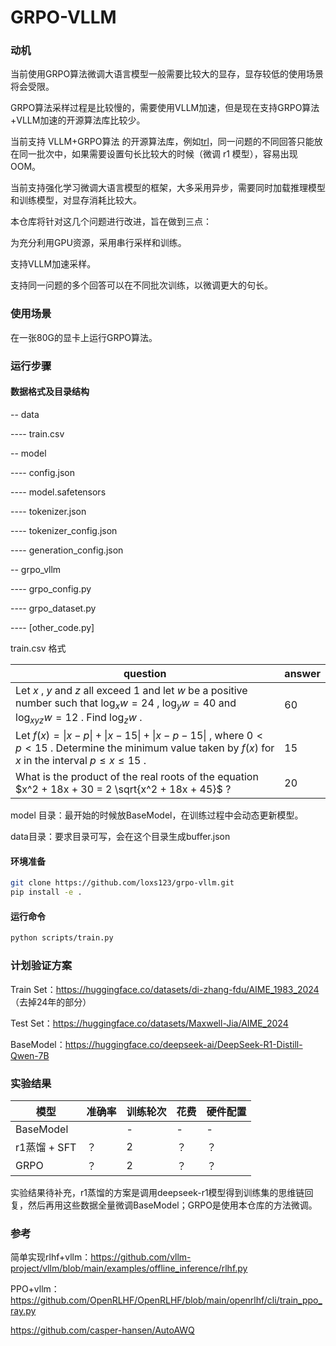 # GRPO-VLLM

### 动机

当前使用GRPO算法微调大语言模型一般需要比较大的显存，显存较低的使用场景将会受限。

GRPO算法采样过程是比较慢的，需要使用VLLM加速，但是现在支持GRPO算法+VLLM加速的开源算法库比较少。

当前支持 VLLM+GRPO算法 的开源算法库，例如[trl](https://github.com/huggingface/trl)，同一问题的不同回答只能放在同一批次中，如果需要设置句长比较大的时候（微调 r1 模型），容易出现OOM。

当前支持强化学习微调大语言模型的框架，大多采用异步，需要同时加载推理模型和训练模型，对显存消耗比较大。

本仓库将针对这几个问题进行改进，旨在做到三点：

为充分利用GPU资源，采用串行采样和训练。

支持VLLM加速采样。

支持同一问题的多个回答可以在不同批次训练，以微调更大的句长。

### 使用场景

在一张80G的显卡上运行GRPO算法。

### 运行步骤

#### 数据格式及目录结构

-- data

---- train.csv

-- model

---- config.json

---- model.safetensors

---- tokenizer.json

---- tokenizer_config.json

---- generation_config.json

-- grpo_vllm

---- grpo_config.py

---- grpo_dataset.py

---- [other_code.py]



train.csv 格式

| question                                                     | answer |
| ------------------------------------------------------------ | ------ |
| Let $x$ , $y$ and $z$ all exceed $1$ and let $w$ be a positive number such that $\log_xw=24$ , $\log_y w = 40$ and $\log_{xyz}w=12$ . Find $\log_zw$ . | 60     |
| Let $f(x)=\|x-p\|+\|x-15\|+\|x-p-15\|$ , where $0 < p < 15$ . Determine the minimum value taken by $f(x)$ for $x$ in the interval $p \leq x\leq15$ . | 15     |
| What is the product of the real roots of the equation $x^2 + 18x + 30 = 2 \sqrt{x^2 + 18x + 45}$ ? | 20     |

model 目录：最开始的时候放BaseModel，在训练过程中会动态更新模型。

data目录：要求目录可写，会在这个目录生成buffer.json

#### 环境准备

```bash
git clone https://github.com/loxs123/grpo-vllm.git
pip install -e .
```

#### 运行命令

```bash
python scripts/train.py
```

### 计划验证方案

Train Set：https://huggingface.co/datasets/di-zhang-fdu/AIME_1983_2024 （去掉24年的部分）

Test Set：https://huggingface.co/datasets/Maxwell-Jia/AIME_2024

BaseModel：https://huggingface.co/deepseek-ai/DeepSeek-R1-Distill-Qwen-7B



### 实验结果

| 模型         | 准确率 | 训练轮次 | 花费 | 硬件配置 |
| ------------ | ------ | -------- | ---- | -------- |
| BaseModel    |        | -        | -    | -        |
| r1蒸馏 + SFT | ？     | 2        | ？   | ？       |
| GRPO         | ？     | 2        | ？   | ？       |

实验结果待补充，r1蒸馏的方案是调用deepseek-r1模型得到训练集的思维链回复，然后再用这些数据全量微调BaseModel；GRPO是使用本仓库的方法微调。

### 参考

简单实现rlhf+vllm：https://github.com/vllm-project/vllm/blob/main/examples/offline_inference/rlhf.py

PPO+vllm：https://github.com/OpenRLHF/OpenRLHF/blob/main/openrlhf/cli/train_ppo_ray.py

https://github.com/casper-hansen/AutoAWQ
